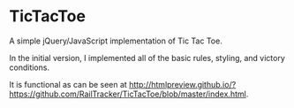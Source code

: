 # TicTacToe
A simple jQuery/JavaScript implementation of Tic Tac Toe.

In the initial version, I implemented all of the basic rules, styling, and victory conditions.

It is functional as can be seen at http://htmlpreview.github.io/?https://github.com/RailTracker/TicTacToe/blob/master/index.html.
